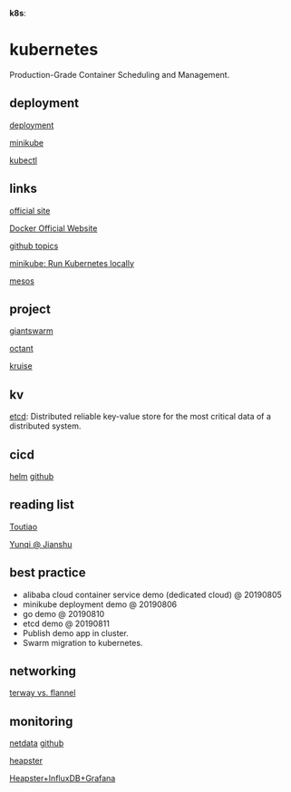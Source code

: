 __k8s__:

# kubernetes

Production-Grade Container Scheduling and Management.

## deployment

[deployment](/topic/k8s/deployment/k8s-deployment.md)

[minikube](/topic/k8s/deployment/minikube.md) 

[kubectl](/topic/k8s/deployment/kubectl.md) 

## links

[official site](https://kubernetes.io/)

[Docker Official Website](https://www.docker.com/)

[github topics](https://github.com/topics/kubernetes)

[minikube: Run Kubernetes locally]()

[mesos](http://mesos.apache.org/)

## project

[giantswarm](https://giantswarm.io/)

[octant](https://github.com/vmware/octant)

[kruise](https://github.com/openkruise/kruise)

## kv

[etcd](/topic/cncf/etcd/etcd.md): Distributed reliable key-value store for the most critical data of a distributed system.

## cicd

[helm](https://helm.sh/) [github](https://github.com/helm/helm)

## reading list

[Toutiao](https://toutiao.io/search?utf8=%E2%9C%93&q=kubernetes)

[Yunqi @ Jianshu](https://www.jianshu.com/u/12532d36e4da)

## best practice

* alibaba cloud container service demo (dedicated cloud) @ 20190805
* minikube deployment demo @ 20190806
* go demo @ 20190810
* etcd demo @ 20190811
* Publish demo app in cluster.
* Swarm migration to kubernetes.

## networking

[terway vs. flannel](/topic/k8s/network/terway-flannel.md)

## monitoring

[netdata](https://www.netdata.cloud/) [github](https://github.com/netdata/netdata)

[heapster](https://github.com/kubernetes-retired/heapster)

[Heapster+InfluxDB+Grafana](https://www.cnblogs.com/justmine/p/8723467.html)


